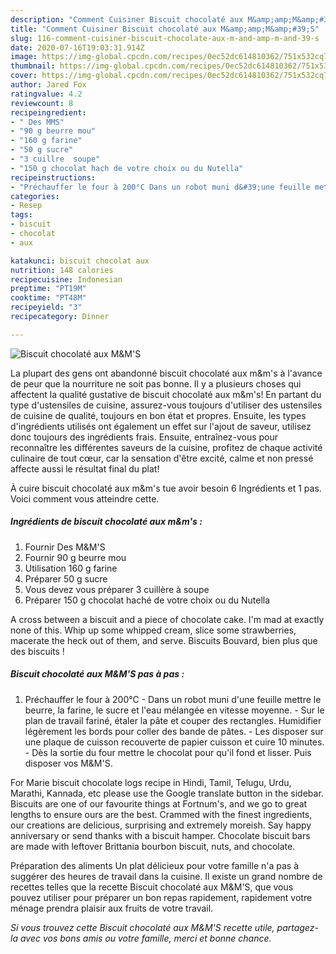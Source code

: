 ```yaml
---
description: "Comment Cuisiner Biscuit chocolaté aux M&amp;amp;M&amp;#39;S"
title: "Comment Cuisiner Biscuit chocolaté aux M&amp;amp;M&amp;#39;S"
slug: 116-comment-cuisiner-biscuit-chocolate-aux-m-and-amp-m-and-39-s
date: 2020-07-16T19:03:31.914Z
image: https://img-global.cpcdn.com/recipes/0ec52dc614810362/751x532cq70/biscuit-chocolate-aux-mms-photo-principale-de-la-recette.jpg
thumbnail: https://img-global.cpcdn.com/recipes/0ec52dc614810362/751x532cq70/biscuit-chocolate-aux-mms-photo-principale-de-la-recette.jpg
cover: https://img-global.cpcdn.com/recipes/0ec52dc614810362/751x532cq70/biscuit-chocolate-aux-mms-photo-principale-de-la-recette.jpg
author: Jared Fox
ratingvalue: 4.2
reviewcount: 8
recipeingredient:
- " Des MMS"
- "90 g beurre mou"
- "160 g farine"
- "50 g sucre"
- "3 cuillre  soupe"
- "150 g chocolat hach de votre choix ou du Nutella"
recipeinstructions:
- "Préchauffer le four à 200°C Dans un robot muni d&#39;une feuille mettre le beurre, la farine, le sucre et l&#39;eau mélangée en vitesse moyenne.  Sur le plan de travail fariné, étaler la pâte et couper des rectangles. Humidifier légèrement les bords pour coller des bande de pâtes. Les disposer sur une plaque de cuisson recouverte de papier cuisson et cuire 10 minutes.  Dès la sortie du four mettre le chocolat pour qu&#39;il fond et lisser. Puis disposer vos M&amp;M&#39;S."
categories:
- Resep
tags:
- biscuit
- chocolat
- aux

katakunci: biscuit chocolat aux 
nutrition: 148 calories
recipecuisine: Indonesian
preptime: "PT19M"
cooktime: "PT48M"
recipeyield: "3"
recipecategory: Dinner

---
```



![Biscuit chocolaté aux M&amp;M&#39;S](https://img-global.cpcdn.com/recipes/0ec52dc614810362/751x532cq70/biscuit-chocolate-aux-mms-photo-principale-de-la-recette.jpg)

La plupart des gens ont abandonné biscuit chocolaté aux m&amp;m&#39;s à l'avance de peur que la nourriture ne soit pas bonne. Il y a plusieurs choses qui affectent la qualité gustative de biscuit chocolaté aux m&amp;m&#39;s! En partant du type d'ustensiles de cuisine, assurez-vous toujours d'utiliser des ustensiles de cuisine de qualité, toujours en bon état et propres. Ensuite, les types d'ingrédients utilisés ont également un effet sur l'ajout de saveur, utilisez donc toujours des ingrédients frais. Ensuite, entraînez-vous pour reconnaître les différentes saveurs de la cuisine, profitez de chaque activité culinaire de tout cœur, car la sensation d'être excité, calme et non pressé affecte aussi le résultat final du plat!

<!--inarticleads1-->

À cuire biscuit chocolaté aux m&amp;m&#39;s tue avoir besoin 6 Ingrédients et 1 pas. Voici comment vous atteindre cette.

##### Ingrédients de biscuit chocolaté aux m&amp;m&#39;s :

1. Fournir  Des M&amp;M&#39;S
1. Fournir 90 g beurre mou
1. Utilisation 160 g farine
1. Préparer 50 g sucre
1. Vous devez vous préparer 3 cuillère à soupe
1. Préparer 150 g chocolat haché de votre choix ou du Nutella


A cross between a biscuit and a piece of chocolate cake. I&#39;m mad at exactly none of this. Whip up some whipped cream, slice some strawberries, macerate the heck out of them, and serve. Biscuits Bouvard, bien plus que des biscuits ! 

<!--inarticleads2-->

##### Biscuit chocolaté aux M&amp;M&#39;S pas à pas :

1. Préchauffer le four à 200°C - Dans un robot muni d&#39;une feuille mettre le beurre, la farine, le sucre et l&#39;eau mélangée en vitesse moyenne.  - Sur le plan de travail fariné, étaler la pâte et couper des rectangles. Humidifier légèrement les bords pour coller des bande de pâtes. - Les disposer sur une plaque de cuisson recouverte de papier cuisson et cuire 10 minutes.  - Dès la sortie du four mettre le chocolat pour qu&#39;il fond et lisser. Puis disposer vos M&amp;M&#39;S.


For Marie biscuit chocolate logs recipe in Hindi, Tamil, Telugu, Urdu, Marathi, Kannada, etc please use the Google translate button in the sidebar. Biscuits are one of our favourite things at Fortnum&#39;s, and we go to great lengths to ensure ours are the best. Crammed with the finest ingredients, our creations are delicious, surprising and extremely moreish. Say happy anniversary or send thanks with a biscuit hamper. Chocolate biscuit bars are made with leftover Brittania bourbon biscuit, nuts, and chocolate. 

<!--inarticleads1-->

<p>
Préparation des aliments Un plat délicieux pour votre famille n'a pas à suggérer des heures de travail dans la cuisine. Il existe un grand nombre de recettes telles que la recette Biscuit chocolaté aux M&amp;M&#39;S, que vous pouvez utiliser pour préparer un bon repas rapidement, rapidement votre ménage prendra plaisir aux fruits de votre travail.
</p>

<p>
<i>Si vous trouvez cette Biscuit chocolaté aux M&amp;M&#39;S recette utile, partagez-la avec vos bons amis ou votre famille, merci et bonne chance.</i>
</p>
